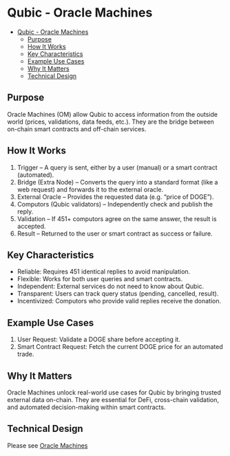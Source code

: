 # Qubic - Oracle Machines
<!-- TOC -->

- [Qubic - Oracle Machines](#qubic---oracle-machines)
  - [Purpose](#purpose)
  - [How It Works](#how-it-works)
  - [Key Characteristics](#key-characteristics)
  - [Example Use Cases](#example-use-cases)
  - [Why It Matters](#why-it-matters)
  - [Technical Design](#technical-design)

<!-- /TOC -->

## Purpose

Oracle Machines (OM) allow Qubic to access information from the outside world (prices, validations, data feeds, etc.). They are the bridge between on-chain smart contracts and off-chain services.

## How It Works

1. Trigger – A query is sent, either by a user (manual) or a smart contract (automated).
2. Bridge (Extra Node) – Converts the query into a standard format (like a web request) and forwards it to the external oracle.
3. External Oracle – Provides the requested data (e.g. “price of DOGE”).
4. Computors (Qubic validators) – Independently check and publish the reply.
5. Validation – If 451+ computors agree on the same answer, the result is accepted.
6. Result – Returned to the user or smart contract as success or failure.

## Key Characteristics

- Reliable: Requires 451 identical replies to avoid manipulation.
- Flexible: Works for both user queries and smart contracts.
- Independent: External services do not need to know about Qubic.
- Transparent: Users can track query status (pending, cancelled, result).
- Incentivized: Computors who provide valid replies receive the donation.

## Example Use Cases

1. User Request: Validate a DOGE share before accepting it.
2. Smart Contract Request: Fetch the current DOGE price for an automated trade.

## Why It Matters

Oracle Machines unlock real-world use cases for Qubic by bringing trusted external data on-chain.
They are essential for DeFi, cross-chain validation, and automated decision-making within smart contracts.

## Technical Design
Please see [Oracle Machines](./oracle-machines.md)
